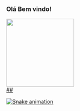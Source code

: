 ### Olá Bem vindo!
<div align="left">
  <a href="https://github.com/YgorSilvaSiqueira">
  <img height="180em" src="https://github-readme-stats.vercel.app/api?username=YgorSilvaSiqueira&show_icons=true&theme=dark&include_all_commits=true&count_private=true"/>
<!--   <img height="230em" src="https://github-readme-stats.vercel.app/api/top-langs/?username=YgorSilvaSiqueira&theme=dark&include_all_commits=true&count_private=true&layout=compact"/> -->
</div>
##
 
  ![Snake animation](https://github.com/douglasabnovato/douglasabnovato/blob/output/github-contribution-grid-snake.svg)
